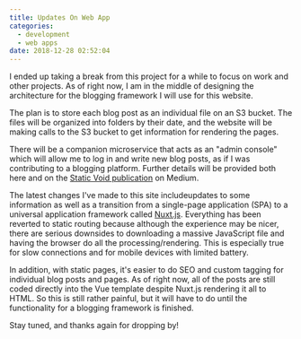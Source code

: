 ```yaml
---
title: Updates On Web App
categories:
  - development
  - web apps
date: 2018-12-28 02:52:04
---
```

I ended up taking a break from this project for a while to focus on work and other projects. As of right now, I am in the middle of designing the architecture for the blogging framework I will use for this website.

The plan is to store each blog post as an individual file on an S3 bucket. The files will be organized into folders by their date, and the website will be making calls to the S3 bucket to get information for rendering the pages.

There will be a companion microservice that acts as an "admin console" which will allow me to log in and write new blog posts, as if I was contributing to a blogging platform. Further details will be provided both here and on the [Static Void publication](https://medium.com/static-void-academy) on Medium.

The latest changes I've made to this site includeupdates to some information as well as a transition from a single-page application (SPA) to a universal application framework called [Nuxt.js](https://nuxtjs.org/). Everything has been reverted to static routing because although the experience may be nicer, there are serious downsides to downloading a massive JavaScript file and having the browser do all the processing/rendering. This is especially true for slow connections and for mobile devices with limited battery.

In addition, with static pages, it's easier to do SEO and custom tagging for individual blog posts and pages. As of right now, all of the posts are still coded directly into the Vue template despite Nuxt.js rendering it all to HTML. So this is still rather painful, but it will have to do until the functionality for a blogging framework is finished.

Stay tuned, and thanks again for dropping by! 
